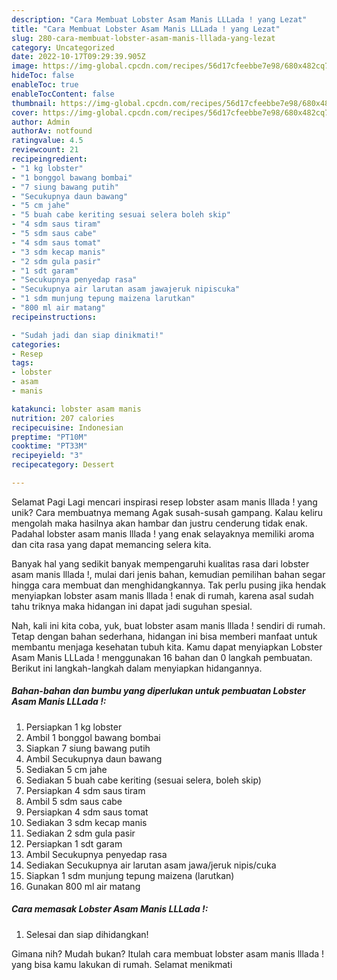 ```yaml
---
description: "Cara Membuat Lobster Asam Manis LLLada ! yang Lezat"
title: "Cara Membuat Lobster Asam Manis LLLada ! yang Lezat"
slug: 280-cara-membuat-lobster-asam-manis-lllada-yang-lezat
category: Uncategorized
date: 2022-10-17T09:29:39.905Z
image: https://img-global.cpcdn.com/recipes/56d17cfeebbe7e98/680x482cq70/lobster-asam-manis-lllada-foto-resep-utama.jpg
hideToc: false
enableToc: true
enableTocContent: false
thumbnail: https://img-global.cpcdn.com/recipes/56d17cfeebbe7e98/680x482cq70/lobster-asam-manis-lllada-foto-resep-utama.jpg
cover: https://img-global.cpcdn.com/recipes/56d17cfeebbe7e98/680x482cq70/lobster-asam-manis-lllada-foto-resep-utama.jpg
author: Admin
authorAv: notfound
ratingvalue: 4.5
reviewcount: 21
recipeingredient:
- "1 kg lobster"
- "1 bonggol bawang bombai"
- "7 siung bawang putih"
- "Secukupnya daun bawang"
- "5 cm jahe"
- "5 buah cabe keriting sesuai selera boleh skip"
- "4 sdm saus tiram"
- "5 sdm saus cabe"
- "4 sdm saus tomat"
- "3 sdm kecap manis"
- "2 sdm gula pasir"
- "1 sdt garam"
- "Secukupnya penyedap rasa"
- "Secukupnya air larutan asam jawajeruk nipiscuka"
- "1 sdm munjung tepung maizena larutkan"
- "800 ml air matang"
recipeinstructions:

- "Sudah jadi dan siap dinikmati!"
categories:
- Resep
tags:
- lobster
- asam
- manis

katakunci: lobster asam manis 
nutrition: 207 calories
recipecuisine: Indonesian
preptime: "PT10M"
cooktime: "PT33M"
recipeyield: "3"
recipecategory: Dessert

---
```



Selamat Pagi Lagi mencari inspirasi resep lobster asam manis lllada ! yang unik? Cara membuatnya memang Agak susah-susah gampang. Kalau keliru mengolah maka hasilnya akan hambar dan justru cenderung tidak enak. Padahal lobster asam manis lllada ! yang enak selayaknya memiliki aroma dan cita rasa yang dapat memancing selera kita.




Banyak hal yang sedikit banyak mempengaruhi kualitas rasa dari lobster asam manis lllada !, mulai dari jenis bahan, kemudian pemilihan bahan segar hingga cara membuat dan menghidangkannya. Tak perlu pusing jika hendak menyiapkan lobster asam manis lllada ! enak di rumah, karena asal sudah tahu triknya maka hidangan ini dapat jadi suguhan spesial.


Nah, kali ini kita coba, yuk, buat lobster asam manis lllada ! sendiri di rumah. Tetap dengan bahan sederhana, hidangan ini bisa memberi manfaat untuk membantu menjaga kesehatan tubuh kita. Kamu dapat menyiapkan Lobster Asam Manis LLLada ! menggunakan 16 bahan dan 0 langkah pembuatan. Berikut ini langkah-langkah dalam menyiapkan hidangannya.

<!--inarticleads1-->

##### Bahan-bahan dan bumbu yang diperlukan untuk pembuatan Lobster Asam Manis LLLada !:

1. Persiapkan 1 kg lobster
1. Ambil 1 bonggol bawang bombai
1. Siapkan 7 siung bawang putih
1. Ambil Secukupnya daun bawang
1. Sediakan 5 cm jahe
1. Sediakan 5 buah cabe keriting (sesuai selera, boleh skip)
1. Persiapkan 4 sdm saus tiram
1. Ambil 5 sdm saus cabe
1. Persiapkan 4 sdm saus tomat
1. Sediakan 3 sdm kecap manis
1. Sediakan 2 sdm gula pasir
1. Persiapkan 1 sdt garam
1. Ambil Secukupnya penyedap rasa
1. Sediakan Secukupnya air larutan asam jawa/jeruk nipis/cuka
1. Siapkan 1 sdm munjung tepung maizena (larutkan)
1. Gunakan 800 ml air matang




<!--inarticleads2-->

##### Cara memasak Lobster Asam Manis LLLada !:


1. Selesai dan siap dihidangkan!



Gimana nih? Mudah bukan? Itulah cara membuat lobster asam manis lllada ! yang bisa kamu lakukan di rumah. Selamat menikmati
